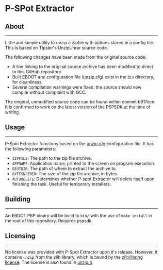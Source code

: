 # P-SPot Extractor

## About
---
Little and simple utility to unzip a zipfile with options stored in a config file. This is based on Tipster's UnzipUnrar source code. 

The following changes have been made from the original source code:
* A line linking to the original source archive has been modified to direct to this GitHub repository.
* Built EBOOT and configuration file ([unzip.cfg](bin/unzip.cfg)) exist in the `bin` directory, for cleanliness.
* Several compilation warnings were fixed, the source should now compile without complaint with GCC.

The original, unmodified source code can be found within commit b917ece. It is confirmed to work on the latest version of the PSPSDK at the time of writing.

## Usage
---
P-Spot Extractor functions based on the [unzip.cfg](bin/unzip.cfg) configuration file. It has the following parameters:
* `ZIPFILE`: The path to the zip file archive.
* `APPNAME`: Application name, printed to the screen on program execution.
* `DESTDIR`: The path of where to extract the archive to.
* `BYTESNEEDED`: The size of the zip file archive, in bytes.
* `AUTODELETE`: Determines whether P-spot Extractor will delete itself upon finishing the task. Useful for temporary installers.

## Building
---
An EBOOT.PBP binary will be build to `bin/` with the use of `make install` in the root of this repository. Requires pspsdk.

## Licensing
---
No license was provided with P-Spot Extractor upon it's release. However, it contains `unzip` from the zlib library, which is bound by the [zlib/libpng license](https://opensource.org/licenses/Zlib). The license is also found in [unzip.h](unzip.h).